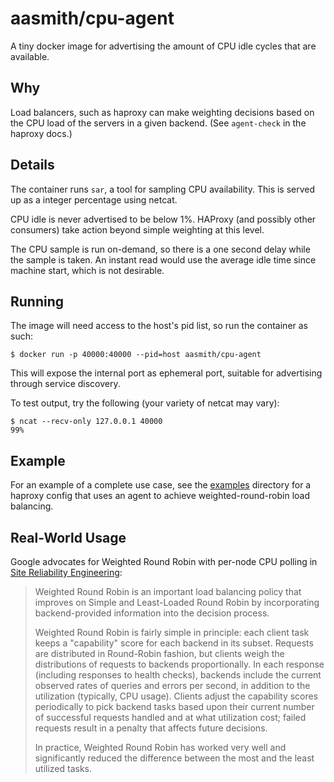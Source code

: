 # aasmith/cpu-agent

A tiny docker image for advertising the amount of CPU idle cycles that are
available.

## Why

Load balancers, such as haproxy can make weighting decisions based on the CPU
load of the servers in a given backend. (See `agent-check` in the haproxy
docs.)

## Details

The container runs `sar`, a tool for sampling CPU availability. This is
served up as a integer percentage using netcat.

CPU idle is never advertised to be below 1%. HAProxy (and possibly other
consumers) take action beyond simple weighting at this level.

The CPU sample is run on-demand, so there is a one second delay while the
sample is taken. An instant read would use the average idle time since
machine start, which is not desirable.

## Running

The image will need access to the host's pid list, so run the container as
such:

```
$ docker run -p 40000:40000 --pid=host aasmith/cpu-agent
```

This will expose the internal port as ephemeral port, suitable for
advertising through service discovery.

To test output, try the following (your variety of netcat may vary):

```
$ ncat --recv-only 127.0.0.1 40000
99%
```

## Example

For an example of a complete use case, see the [examples](examples)
directory for a haproxy config that uses an agent to achieve
weighted-round-robin load balancing.

## Real-World Usage

Google advocates for Weighted Round Robin with per-node CPU polling
in [Site Reliability Engineering](https://landing.google.com/sre/book):

> Weighted Round Robin is an important load balancing policy that improves on Simple and Least-Loaded Round Robin by incorporating backend-provided information into the decision process.
>
> Weighted Round Robin is fairly simple in principle: each client task keeps a "capability" score for each backend in its subset. Requests are distributed in Round-Robin fashion, but clients weigh the distributions of requests to backends proportionally. In each response (including responses to health checks), backends include the current observed rates of queries and errors per second, in addition to the utilization (typically, CPU usage). Clients adjust the capability scores periodically to pick backend tasks based upon their current number of successful requests handled and at what utilization cost; failed requests result in a penalty that affects future decisions.
>
> In practice, Weighted Round Robin has worked very well and significantly reduced the difference between the most and the least utilized tasks.


